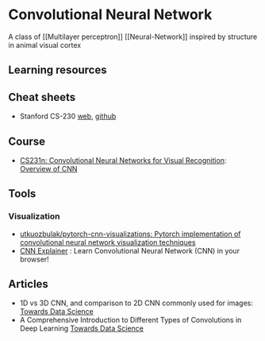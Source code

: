 # Convolutional Neural Network

A class of [[Multilayer perceptron]] [[Neural-Network]] inspired by structure in animal visual cortex


## Learning resources


## Cheat sheets

- Stanford CS-230 [web](https://stanford.edu/~shervine/teaching/cs-230/cheatsheet-convolutional-neural-networks#ct-architectures), [github](https://github.com/afshinea/stanford-cs-230-deep-learning)

## Course

- [CS231n: Convolutional Neural Networks for Visual Recognition](http://cs231n.stanford.edu/): [Overview of CNN](https://cs231n.github.io/convolutional-networks/)

## Tools

### Visualization

- [utkuozbulak/pytorch-cnn-visualizations: Pytorch implementation of convolutional neural network visualization techniques](https://github.com/utkuozbulak/pytorch-cnn-visualizations)  
- [CNN Explainer](https://poloclub.github.io/cnn-explainer/) : Learn Convolutional Neural Network (CNN) in your browser!

## Articles

- 1D vs 3D CNN, and comparison to 2D CNN commonly used for images: [Towards Data Science](https://towardsdatascience.com/understanding-1d-and-3d-convolution-neural-network-keras-9d8f76e29610)
- A Comprehensive Introduction to Different Types of Convolutions in Deep Learning [Towards Data Science](https://towardsdatascience.com/a-comprehensive-introduction-to-different-types-of-convolutions-in-deep-learning-669281e58215)  
  